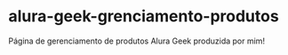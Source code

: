 # alura-geek-grenciamento-produtos
Página de gerenciamento de produtos Alura Geek produzida por mim!
